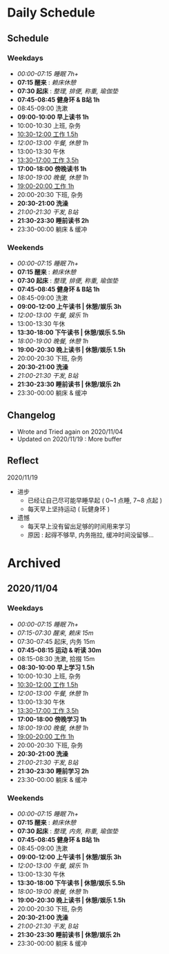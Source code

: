 # Daily Schedule

## Schedule

### Weekdays

- _00:00-07:15 睡眠 7h+_
- **07:15 醒来** : _赖床休憩_
- **07:30 起床** : _整理, 排便, 称重, 瑜伽垫_
- **07:45-08:45 健身环 & B站 1h**
- 08:45-09:00 洗漱
- **09:00-10:00 早上读书 1h**
- 10:00-10:30 上班, 杂务
- <u>10:30-12:00 工作 1.5h</u>
- _12:00-13:00 午餐, 休憩 1h_
- 13:00-13:30 午休
- <u>13:30-17:00 工作 3.5h</u>
- **17:00-18:00 傍晚读书 1h**
- _18:00-19:00 晚餐, 休憩 1h_
- <u>19:00-20:00 工作 1h</u>
- 20:00-20:30 下班, 杂务
- **20:30-21:00 洗澡**
- _21:00-21:30 干发, B站_
- **21:30-23:30 睡前读书 2h**
- 23:30-00:00 躺床 & 缓冲

### Weekends

- _00:00-07:15 睡眠 7h+_
- **07:15 醒来** : _赖床休憩_
- **07:30 起床** : _整理, 排便, 称重, 瑜伽垫_
- **07:45-08:45 健身环 & B站 1h**
- 08:45-09:00 洗漱
- **09:00-12:00 上午读书 | 休憩/娱乐 3h**
- _12:00-13:00 午餐, 娱乐 1h_
- 13:00-13:30 午休
- **13:30-18:00 下午读书 | 休憩/娱乐 5.5h**
- _18:00-19:00 晚餐, 休憩 1h_
- **19:00-20:30 晚上读书 | 休憩/娱乐 1.5h**
- 20:00-20:30 下班, 杂务
- **20:30-21:00 洗澡**
- _21:00-21:30 干发, B站_
- **21:30-23:30 睡前读书 | 休憩/娱乐 2h**
- 23:30-00:00 躺床 & 缓冲

## Changelog

- Wrote and Tried again on 2020/11/04
- Updated on 2020/11/19 : More buffer

## Reflect

2020/11/19

- 进步
    - 已经让自己尽可能早睡早起 ( 0~1 点睡, 7~8 点起 )
    - 每天早上坚持运动 ( 玩健身环 )
- 遗憾
    - 每天早上没有留出足够的时间用来学习
    - 原因 : 起得不够早, 内务拖拉, 缓冲时间没留够…

# Archived

## 2020/11/04

### Weekdays

- _00:00-07:15 睡眠 7h+_
- _07:15-07:30 醒来, 赖床 15m_
- 07:30-07:45 起床, 内务 15m
- **07:45-08:15 运动 & 听读 30m**
- 08:15-08:30 洗漱, 拾掇 15m
- **08:30-10:00 早上学习 1.5h**
- 10:00-10:30 上班, 杂务
- <u>10:30-12:00 工作 1.5h</u>
- _12:00-13:00 午餐, 休憩 1h_
- 13:00-13:30 午休
- <u>13:30-17:00 工作 3.5h</u>
- **17:00-18:00 傍晚学习 1h**
- _18:00-19:00 晚餐, 休憩 1h_
- <u>19:00-20:00 工作 1h</u>
- 20:00-20:30 下班, 杂务
- **20:30-21:00 洗澡**
- _21:00-21:30 干发, B站_
- **21:30-23:30 睡前学习 2h**
- 23:30-00:00 躺床 & 缓冲

### Weekends

- _00:00-07:15 睡眠 7h+_
- **07:15 醒来** : _赖床休憩_
- **07:30 起床** : _整理, 内务, 称重, 瑜伽垫_
- **07:45-08:45 健身环 & B站 1h**
- 08:45-09:00 洗漱
- **09:00-12:00 上午读书 | 休憩/娱乐 3h**
- _12:00-13:00 午餐, 娱乐 1h_
- 13:00-13:30 午休
- **13:30-18:00 下午读书 | 休憩/娱乐 5.5h**
- _18:00-19:00 晚餐, 休憩 1h_
- **19:00-20:30 晚上读书 | 休憩/娱乐 1.5h**
- 20:00-20:30 下班, 杂务
- **20:30-21:00 洗澡**
- _21:00-21:30 干发, B站_
- **21:30-23:30 睡前读书 | 休憩/娱乐 2h**
- 23:30-00:00 躺床 & 缓冲
